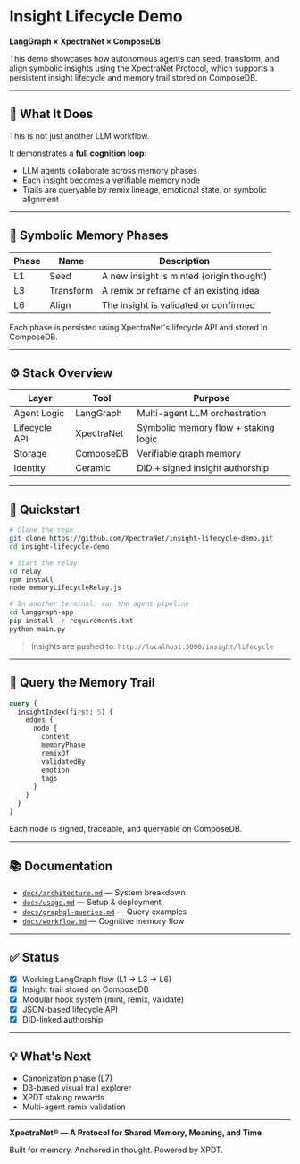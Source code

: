 
# Insight Lifecycle Demo

**LangGraph × XpectraNet × ComposeDB**

This demo showcases how autonomous agents can seed, transform, and align symbolic insights using the XpectraNet Protocol, which supports a persistent insight lifecycle and memory trail stored on ComposeDB.

---

## 🧠 What It Does

This is not just another LLM workflow.

It demonstrates a **full cognition loop**:

- LLM agents collaborate across memory phases
- Each insight becomes a verifiable memory node
- Trails are queryable by remix lineage, emotional state, or symbolic alignment

---

## 🔁 Symbolic Memory Phases

| Phase | Name       | Description                              |
|-------|------------|------------------------------------------|
| L1    | Seed       | A new insight is minted (origin thought) |
| L3    | Transform  | A remix or reframe of an existing idea   |
| L6    | Align      | The insight is validated or confirmed    |

Each phase is persisted using XpectraNet's lifecycle API and stored in ComposeDB.

---

## ⚙️ Stack Overview

| Layer         | Tool        | Purpose                              |
|---------------|-------------|--------------------------------------|
| Agent Logic   | LangGraph   | Multi-agent LLM orchestration        |
| Lifecycle API | XpectraNet  | Symbolic memory flow + staking logic |
| Storage       | ComposeDB   | Verifiable graph memory              |
| Identity      | Ceramic     | DID + signed insight authorship      |

---

## 🚀 Quickstart

```bash
# Clone the repo
git clone https://github.com/XpectraNet/insight-lifecycle-demo.git
cd insight-lifecycle-demo

# Start the relay
cd relay
npm install
node memoryLifecycleRelay.js
```

```bash
# In another terminal: run the agent pipeline
cd langgraph-app
pip install -r requirements.txt
python main.py
```

> Insights are pushed to: `http://localhost:5000/insight/lifecycle`

---

## 🧪 Query the Memory Trail

```graphql
query {
  insightIndex(first: 5) {
    edges {
      node {
        content
        memoryPhase
        remixOf
        validatedBy
        emotion
        tags
      }
    }
  }
}
```

Each node is signed, traceable, and queryable on ComposeDB.

---

## 📚 Documentation

- [`docs/architecture.md`](./docs/architecture.md) — System breakdown  
- [`docs/usage.md`](./docs/usage.md) — Setup & deployment  
- [`docs/graphql-queries.md`](./docs/graphql-queries.md) — Query examples  
- [`docs/workflow.md`](./docs/workflow.md) — Cognitive memory flow  

---

## ✅ Status

- [x] Working LangGraph flow (L1 → L3 → L6)
- [x] Insight trail stored on ComposeDB
- [x] Modular hook system (mint, remix, validate)
- [x] JSON-based lifecycle API
- [x] DID-linked authorship

---

## 💡 What's Next

- Canonization phase (L7)
- D3-based visual trail explorer
- XPDT staking rewards
- Multi-agent remix validation

---

**XpectraNet® — A Protocol for Shared Memory, Meaning, and Time**

Built for memory. Anchored in thought. Powered by XPDT.
